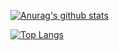[![Anurag's github stats](https://github-readme-stats.vercel.app/api?username=lihaijian-java&show_icons=true&theme=radical)](https://github.com/anuraghazra/github-readme-stats)


[![Top Langs](https://github-readme-stats.vercel.app/api/top-langs/?username=lihaijian-java)](https://github.com/anuraghazra/github-readme-stats)

